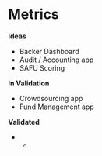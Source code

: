 # Metrics

**Ideas**

* Backer Dashboard
* Audit / Accounting app
* SAFU Scoring

**In Validation**

* Crowdsourcing app
* Fund Management app

**Validated**

* -

